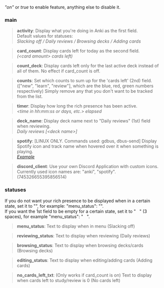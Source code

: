 *"on"* or *true* to enable feature, anything else to disable it.
### main
>**activity**: Display what you're doing in Anki as the first field.<br>
>Default values for statuses:<br>
>*Slacking off / Daily reviews / Browsing decks / Adding cards*

>**card_count**: Display cards left for today as the second field.<br>
>*(<card amount\> cards left)*

>**count_deck**: Display cards left only for the last active deck instead of all of them. No effect if card_count is off.

>**counts**: Set which counts to sum up for the 'cards left' (2nd) field. (["new", "learn", "review"], which are the blue, red, green numbers respectively) Simply remove any that you don't want to be tracked from the list.

>**timer**: Display how long the rich presence has been active.<br>
>*<time in hh:mm:ss or days, etc.\> elapsed*

>**deck_name**: Display deck name next to "Daily reviews" (1st) field when reviewing.<br>
>*Daily reviews \[<deck name\>\]*

>**spotify**: \[LINUX ONLY. Commands used: gdbus, dbus-send\] Display Spotify icon and track name when hovered over it when something is playing.<br>
>*[Example](https://i.imgur.com/IJba0Tj.png)*

>**discord_client**: Use your own Discord Application with custom icons. Currently used icon names are: "anki", "spotify". (745326655395856514)

### statuses
If you do not want your rich presence to be displayed when in a certain state, set it to "", for example: "menu_status": "".<br>
If you want the 1st field to be empty for a certain state, set it to "&nbsp;&nbsp;&nbsp;" (3 spaces), for example "menu_status": "&nbsp;&nbsp;&nbsp;".
>**menu_status**: Text to display when in menu (Slacking off)

>**reviewing_status**: Text to display when reviewing (Daily reviews)

>**browsing_status**: Text to display when browsing decks/cards (Browsing decks)

>**editing_status**: Text to display when editing/adding cards (Adding cards)

>**no_cards_left_txt**: (Only works if card_count is on) Text to display when cards left to study/review is 0 (No cards left)